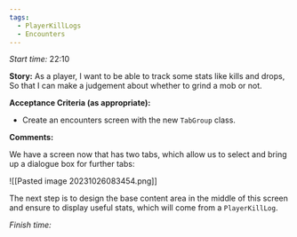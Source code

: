 ```yaml
---
tags:
  - PlayerKillLogs
  - Encounters
---
```


*Start time:* 22:10

**Story:** 
As a player, I want to be able to track some stats like kills and drops,
So that I can make a judgement about whether to grind a mob or not.

**Acceptance Criteria (as appropriate):**
- Create an encounters screen with the new `TabGroup` class.

**Comments:** 

We have a screen now that has two tabs, which allow us to select and bring up a dialogue box for further tabs:

![[Pasted image 20231026083454.png]]

The next step is to design the base content area in the middle of this screen and ensure to display useful stats, which will come from a `PlayerKillLog`.


*Finish time:* 